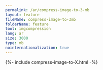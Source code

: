 ```yaml
---
permalink: /ar/compress-image-to-3-mb
layout: feature
fileName: compress-image-to-3mb
folderName: feature
tool: imgcompression
lang: ar
size: 3000
type: mb
nointernationalization: true
---
```

{%- include compress-image-to-X.html -%}       
